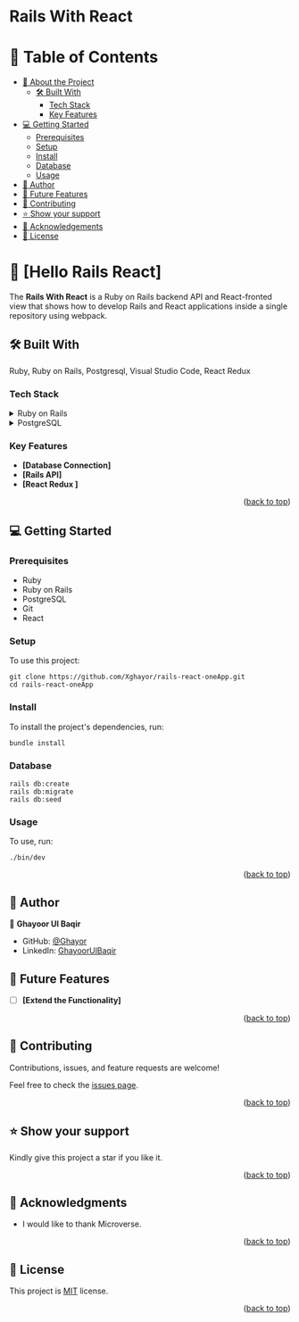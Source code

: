# Rails With React

<a name="readme-top"></a>

# 📗 Table of Contents

- [📖 About the Project](#about-project)
  - [🛠 Built With](#built-with)
    - [Tech Stack](#tech-stack)
    - [Key Features](#key-features)
- [💻 Getting Started](#getting-started)
  - [Prerequisites](#prerequisites)
  - [Setup](#setup)
  - [Install](#install)
  - [Database](#database)
  - [Usage](#usage)
- [👥 Author](#author)
- [🔭 Future Features](#future-features)
- [🤝 Contributing](#contributing)
- [⭐️ Show your support](#support)
- [🙏 Acknowledgements](#acknowledgements)
- [📝 License](#license)

# 📖 [Hello Rails React] <a name="about-project"></a>

The **Rails With React** is a Ruby on Rails backend API and React-fronted view that shows how to develop Rails and React applications inside a single repository using webpack.

## 🛠 Built With <a name="built-with"></a>

Ruby, Ruby on Rails, Postgresql, Visual Studio Code, React Redux

### Tech Stack <a name="tech-stack"></a>

<details>
  <summary>Ruby on Rails</summary>
</details>

<details>
  <summary>PostgreSQL</summary>
</details>

### Key Features <a name="key-features"></a>
- **[Database Connection]**
- **[Rails API]**
- **[React Redux ]**

<p align="right">(<a href="#readme-top">back to top</a>)</p>

## 💻 Getting Started <a name="getting-started"></a>

### Prerequisites <a name="prerequisites"></a>
- Ruby
- Ruby on Rails
- PostgreSQL
- Git
- React

### Setup <a name="setup"></a>

To use this project:
```
git clone https://github.com/Xghayor/rails-react-oneApp.git
cd rails-react-oneApp

```

### Install <a name="install"></a>

To install the project's dependencies, run:

```
bundle install
```

### Database <a name="database"></a>

```
rails db:create
rails db:migrate
rails db:seed
```

### Usage <a name="usage"></a>

To use, run:

```
./bin/dev
```

<p align="right">(<a href="#readme-top">back to top</a>)</p>

## 👥 Author <a name="author"></a>

👤 **Ghayoor Ul Baqir**
- GitHub: [@Ghayor](https://github.com/Xghayor)
- LinkedIn: [GhayoorUlBaqir](https://www.linkedin.com/in/ghayoor-ul-baqir/)

## 🔭 Future Features <a name="future-features"></a>

- [ ] **[Extend the Functionality]**

<p align="right">(<a href="#readme-top">back to top</a>)</p>

## 🤝 Contributing <a name="contributing"></a>

Contributions, issues, and feature requests are welcome!

Feel free to check the [issues page](https://github.com/Xghayor/rails-react-oneApp/issues).

<p align="right">(<a href="#readme-top">back to top</a>)</p>

## ⭐️ Show your support <a name="support"></a>

Kindly give this project a star if you like it.

<p align="right">(<a href="#readme-top">back to top</a>)</p>

## 🙏 Acknowledgments <a name="acknowledgements"></a>

- I would like to thank Microverse.

<p align="right">(<a href="#readme-top">back to top</a>)</p>

## 📝 License <a name="license"></a>

This project is [MIT](/LICENSE) license.

<p align="right">(<a href="#readme-top">back to top</a>)</p>
